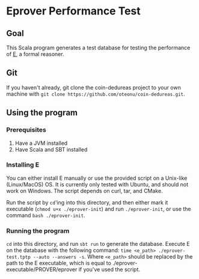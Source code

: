 # Eprover Performance Test

## Goal
This Scala program generates a test database for testing the performance of [E](https://github.com/eprover/eprover), a formal reasoner.

## Git
If you haven't already, git clone the coin-dedureas project to your own machine with `git clone https://github.com/oteonu/coin-dedureas.git`.

## Using the program

### Prerequisites
1. Have a JVM installed
2. Have Scala and SBT installed

### Installing E
You can either install E manually or use the provided script on a Unix-like (Linux/MacOS) OS. It is currently only tested with Ubuntu, and should not work on Windows. The script depends on curl, tar, and CMake.

Run the script by `cd`'ing into this directory, and then either mark it executable (`chmod u+x ./eprover-init`) and run `./eprover-init`, or use the command `bash ./eprover-init`.

### Running the program
`cd` into this directory, and run `sbt run` to generate the database. Execute E on the database with the following command: `time <e_path> ./eprover-test.tptp --auto --answers -s`. Where `<e_path>` should be replaced by the path to the E executable, which is equal to ./eprover-executable/PROVER/eprover if you've used the script.